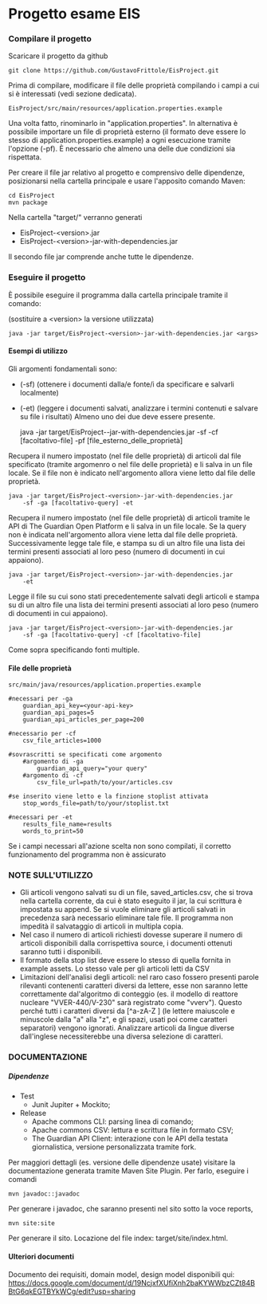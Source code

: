 # Progetto esame EIS

### Compilare il progetto

Scaricare il progetto da github

    git clone https://github.com/GustavoFrittole/EisProject.git

Prima di compilare, modificare il file delle proprietà
compilando i campi a cui si è interessati (vedi sezione dedicata).

    EisProject/src/main/resources/application.properties.example

Una volta fatto, rinominarlo in "application.properties". In alternativa è possibile
importare un file di proprietà esterno (il formato deve essere lo stesso di application.properties.example) a ogni
esecuzione tramite l'opzione (-pf).
È necessario che almeno una delle due condizioni sia rispettata.

Per creare il file jar relativo al progetto e comprensivo delle dipendenze,
posizionarsi nella cartella principale e usare l'apposito comando Maven:

    cd EisProject
    mvn package

Nella cartella "target/" verranno generati

- EisProject-\<version>.jar
- EisProject-\<version>-jar-with-dependencies.jar

Il secondo file jar comprende anche tutte le dipendenze.

### Eseguire il progetto

È possibile eseguire il programma dalla cartella principale tramite il comando:

(sostituire a \<version> la versione utilizzata)

    java -jar target/EisProject-<version>-jar-with-dependencies.jar <args>

#### Esempi di utilizzo

Gli argomenti fondamentali sono:

- (-sf) (ottenere i documenti dalla/e fonte/i da specificare e salvarli localmente)
- (-et) (leggere i documenti salvati, analizzare i termini contenuti e salvare su file i risultati)
  Almeno uno dei due deve essere presente.

  java -jar target/EisProject-<version>-jar-with-dependencies.jar
  -sf -cf [facoltativo-file] -pf [file_esterno_delle_proprietà]

Recupera il numero impostato (nel file delle proprietà) di articoli dal file specificato
(tramite argomenro o nel file delle proprietà) e li salva in un file locale.
Se il file non è indicato nell'argomento allora viene letto dal file delle proprietà.

    java -jar target/EisProject-<version>-jar-with-dependencies.jar
        -sf -ga [facoltativo-query] -et

Recupera il numero impostato (nel file delle proprietà) di articoli tramite le API
di The Guardian Open Platform e li salva in un file locale.
Se la query non è indicata nell'argomento allora viene letta dal file delle proprietà.
Successivamente legge tale file, e stampa su di un altro file una lista dei termini
presenti associati al loro peso (numero di documenti in cui appaiono).

    java -jar target/EisProject-<version>-jar-with-dependencies.jar
        -et

Legge il file su cui sono stati precedentemente salvati degli articoli
e stampa su di un altro file una lista dei termini
presenti associati al loro peso (numero di documenti in cui appaiono).

    java -jar target/EisProject-<version>-jar-with-dependencies.jar
        -sf -ga [facoltativo-query] -cf [facoltativo-file]

Come sopra specificando fonti multiple.

#### File delle proprietà

    src/main/java/resources/application.properties.example

    #necessari per -ga
        guardian_api_key=<your-api-key>
        guardian_api_pages=5
        guardian_api_articles_per_page=200

    #necessario per -cf
        csv_file_articles=1000

    #sovrascritti se specificati come argomento
        #argomento di -ga
            guardian_api_query="your query"
        #argomento di -cf
            csv_file_url=path/to/your/articles.csv

    #se inserito viene letto e la finzione stoplist attivata
        stop_words_file=path/to/your/stoplist.txt

    #necessari per -et
        results_file_name=results
        words_to_print=50

Se i campi necessari all'azione scelta non sono compilati, il corretto
funzionamento del programma non è assicurato

### NOTE SULL'UTILIZZO

- Gli articoli vengono salvati su di un file, saved_articles.csv, che si trova nella cartella
  corrente, da cui è stato eseguito il jar, la cui scrittura è impostata su append. Se si vuole eliminare
  gli articoli salvati in precedenza sarà necessario eliminare tale file. Il programma
  non impedità il salvataggio di articoli in multipla copia.
- Nel caso il numero di articoli richiesti dovesse superare il numero di articoli disponibili
  dalla corrispettiva source, i documenti ottenuti saranno tutti i disponibili.
- Il formato della stop list deve essere lo stesso di quella fornita in
  example assets. Lo stesso vale per gli articoli letti da CSV
- Limitazioni dell'analisi degli articoli: nel raro caso fossero presenti
  parole rilevanti contenenti caratteri diversi da lettere, esse non saranno
  lette correttamente dal'algoritmo di conteggio (es. il modello di reattore
  nucleare "VVER-440/V-230" sarà registrato come "vverv"). Questo perché tutti i
  caratteri diversi da [^a-zA-Z ] (le lettere maiuscole e minuscole dalla
  "a" alla "z", e gli spazi, usati poi come caratteri separatori) vengono ignorati.
  Analizzare articoli da lingue diverse dall'inglese necessiterebbe una diversa
  selezione di caratteri.

### DOCUMENTAZIONE

##### Dipendenze

- Test
    - Junit Jupiter + Mockito;
- Release
    - Apache commons CLI: parsing linea di comando;
    - Apache commons CSV: lettura e scrittura file in formato CSV;
    - The Guardian API Client: interazione con le API della testata giornalistica,
      versione personalizzata tramite fork.

Per maggiori dettagli (es. versione delle dipendenze usate) visitare la documentazione generata tramite Maven Site
Plugin.
Per farlo, eseguire i comandi

    mvn javadoc::javadoc

Per generare i javadoc, che saranno presenti nel sito sotto la voce reports,

    mvn site:site

Per generare il sito.
Locazione del file index: target/site/index.html.

#### Ulteriori documenti

Documento dei requisiti, domain model, design model disponibili qui:
https://docs.google.com/document/d/19NcjxfXUfiXnh2baKYWWbzCZt84BBtG6qkEGTBYkWCg/edit?usp=sharing


  





